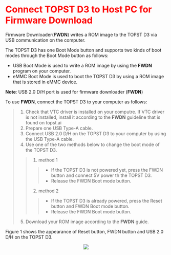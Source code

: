 <h1 style="color:red">
  Connect TOPST D3 to Host PC for Firmware Download
</h1>


Firmware Downloader(**FWDN**) writes a ROM image to the TOPST D3 via USB communication on the computer.  

The TOPST D3 has one Boot Mode button and supports two kinds of boot modes through the Boot Mode button as follows:
- USB Boot Mode is used to write a ROM image by using the **FWDN** program on your computer.
- eMMC Boot Mode is used to boot the TOPST D3 by using a ROM image that is stored in eMMC device.

**Note**: USB 2.0 D/H port is used for firmware downloader (**FWDN**)  

To use **FWDN**, connect the TOPST D3 to your computer as follows:
>  1.  Check that VTC driver is installed on your computre. If VTC driver is not installed, install it according to the **FWDN** guideline that is found on topst.ai
>  2.  Prepare one USB Type-A cable.
>  3.	 Connect USB 2.0 D/H on the TOPST D3 to your computer by using the USB Type-A cable.
>  4.	 Use one of the two methods below to change the boot mode of the TOPST D3.
>   > 1) method 1
>   >   >  - If the TOPST D3 is not powered yet, press the FWDN button and connect 5V power th the TOPST D3.
>   >   >  - Release the FWDN Boot mode button.
>   > 2) method 2
>   >   >  - If the TOPST D3 is already powered, press the Reset button and FWDN Boot mode button.
>   >   >  - Release the FWDN Boot mode button.
>  5.  Download your ROM image according to the **FWDN** guide.

Figure 1 shows the appearance of Reset button, FWDN button and USB 2.0 D/H on the TOPST D3.  
<p align="center"><img src="https://github.com/Topst-Dev/Documentation/assets/161264431/dbfdb92a-4a12-4c94-8095-33e4c694933c"></p>
